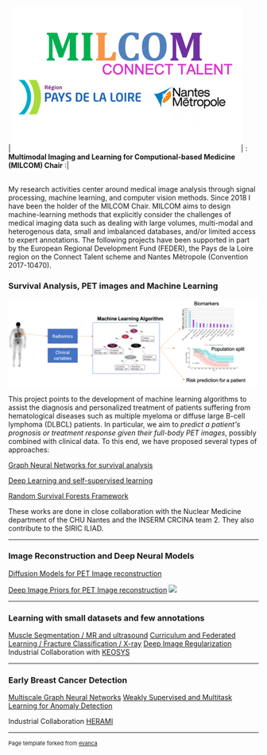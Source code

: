 | <img src="images/milcom-logos.png?raw=true"/>| : **Multimodal Imaging and Learning for Computional-based Medicine (MILCOM) Chair** :|

<br>
My research activities center around medical image analysis through signal processing, machine learning, and computer vision methods. 
Since 2018 I have been the holder of the MILCOM Chair. MILCOM aims to design machine-learning methods that explicitly consider the challenges of medical imaging data such as dealing with large volumes,  multi-modal and heterogenous data,  small and imbalanced databases, and/or limited access to expert annotations. The following projects have been supported in part by the European Regional Development
Fund (FEDER), the Pays de la Loire region on the Connect Talent scheme and Nantes Métropole (Convention 2017-10470).

### Survival Analysis, PET images and Machine Learning 

<img src="images/petsurv.png"/>

This project points to the development of machine learning algorithms to assist the diagnosis and personalized treatment of patients suffering from hematological diseases such as multiple myeloma or diffuse large B-cell lymphoma (DLBCL) patients. In particular, we aim to *predict a patient's prognosis or treatment response given their full-body PET images*, possibly combined with clinical data. To this end, we have proposed several types of approaches: 

[Graph Neural Networks for survival analysis](/projects/petsurv/#graph-neural-networks-for-survival-analysis)

[Deep Learning and self-supervised learning ](/projects/petsurv)

[Random Survival Forests Framework](/projects/petsurv)

These works are done in close collaboration  with the Nuclear Medicine department of the CHU Nantes and the INSERM CRCINA team 2. They also contribute to the SIRIC ILIAD.

---
### Image Reconstruction and Deep Neural Models

[Diffusion Models for PET Image reconstruction](/projects/drus)

[Deep Image Priors for PET Image reconstruction](/projects/dipreco)
<img src="images/dip_pet"/>

---
### Learning with small datasets and few annotations

[Muscle Segmentation / MR and ultrasound](/projects/muscleseg)
[Curriculum and Federated Learning / Fracture Classification / X-ray](/projects/curriculum)
[Deep Image Regularization](/projects/dipreg) Industrial Collaboration with [KEOSYS](http://example.com/)

---

### Early Breast Cancer Detection

[Multiscale Graph Neural Networks](/projects/mammo)
[Weakly Supervised and Multitask Learning for Anomaly Detection](/projects/mammo)

Industrial Collaboration [HERAMI](http://example.com/)




---
<p style="font-size:11px">Page template forked from <a href="https://github.com/evanca/quick-portfolio">evanca</a></p>
<!-- Remove above link if you don't want to attibute -->

